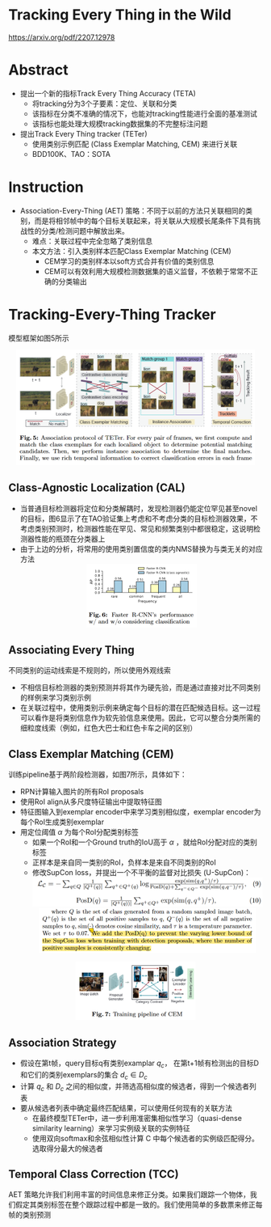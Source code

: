 # Tracking Every Thing in the Wild
https://arxiv.org/pdf/2207.12978
# Abstract
- 提出一个新的指标Track Every Thing Accuracy (TETA)
  - 将tracking分为3个子要素：定位、关联和分类
  - 该指标在分类不准确的情况下，也能对tracking性能进行全面的基准测试
  - 该指标也能处理大规模tracking数据集的不完整标注问题
- 提出Track Every Thing tracker (TETer) 
  - 使用类别示例匹配 (Class Exemplar Matching, CEM) 来进行关联
  - BDD100K、TAO：SOTA
# Instruction
- Association-Every-Thing (AET) 策略：不同于以前的方法只关联相同的类别，而是将相邻帧中的每个目标关联起来，将关联从大规模长尾条件下具有挑战性的分类/检测问题中解放出来。
  - 难点：关联过程中完全忽略了类别信息
  - 本文方法：引入类别样本匹配Class Exemplar Matching (CEM)
    - CEM学习的类别样本以soft方式合并有价值的类别信息
    - CEM可以有效利用大规模检测数据集的语义监督，不依赖于常常不正确的分类输出


# Tracking-Every-Thing Tracker
模型框架如图5所示
<center><img src=../images/image-84.png style="zoom:50%"></center>

## Class-Agnostic Localization (CAL)
- 当普通目标检测器将定位和分类解耦时，发现检测器仍能定位罕见甚至novel的目标，图6显示了在TAO验证集上考虑和不考虑分类的目标检测器效果，不考虑类别预测时，检测器性能在罕见、常见和频繁类别中都很稳定，这说明检测器性能的瓶颈在分类器上
- 由于上边的分析，将常用的使用类别置信度的类内NMS替换为与类无关的对应方法
    <center><img src=../images/image-85.png style="zoom:50%"></center>

## Associating Every Thing
不同类别的运动线索是不规则的，所以使用外观线索
- 不相信目标检测器的类别预测并将其作为硬先验，而是通过直接对比不同类别的样例来学习类别示例
- 在关联过程中，使用类别示例来确定每个目标的潜在匹配候选目标。这一过程可以看作是将类别信息作为软先验信息来使用。因此，它可以整合分类所需的细粒度线索（例如，红色大巴士和红色卡车之间的区别）

## Class Exemplar Matching (CEM)
训练pipeline基于两阶段检测器，如图7所示，具体如下：
- RPN计算输入图片的所有RoI proposals
- 使用RoI align从多尺度特征输出中提取特征图
- 特征图输入到exemplar encoder中来学习类别相似度，exemplar encoder为每个RoI生成类别exemplar
- 用定位阈值 $\alpha$ 为每个RoI分配类别标签
  - 如果一个RoI和一个Ground truth的IoU高于 $\alpha$ ，就给RoI分配对应的类别标签
  - 正样本是来自同一类别的RoI，负样本是来自不同类别的RoI
  - 修改SupCon loss，并提出一个不平衡的监督对比损失 (U-SupCon)：
    <center><img src=../images/image-87.png style="zoom:50%"></center>
    <center><img src=../images/image-93.png style="zoom:50%"></center>
<center><img src=../images/image-86.png style="zoom:50%"></center>

## Association Strategy
- 假设在第t帧，query目标q有类别examplar $q_c$， 在第t+1帧有检测出的目标D和它们的类别exemplars的集合 $d_c \in D_c$ 
- 计算 $q_c$ 和 $D_c$ 之间的相似度，并筛选高相似度的候选者，得到一个候选者列表
- 要从候选者列表中确定最终匹配结果，可以使用任何现有的关联方法
  - 在最终模型TETer中，进一步利用准密集相似性学习（quasi-dense similarity learning）来学习实例级关联的实例特征
  - 使用双向softmax和余弦相似性计算 C 中每个候选者的实例级匹配得分。选取得分最大的候选者

## Temporal Class Correction (TCC)
AET 策略允许我们利用丰富的时间信息来修正分类。如果我们跟踪一个物体，我们假定其类别标签在整个跟踪过程中都是一致的。我们使用简单的多数票来修正每帧的类别预测